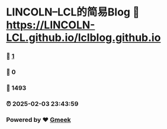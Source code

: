 # LINCOLN–LCL的简易Blog :link: https://LINCOLN-LCL.github.io/lclblog.github.io 
### :page_facing_up: [1](https://LINCOLN-LCL.github.io/lclblog.github.io/tag.html) 
### :speech_balloon: 0 
### :hibiscus: 1493 
### :alarm_clock: 2025-02-03 23:43:59 
### Powered by :heart: [Gmeek](https://github.com/Meekdai/Gmeek)
